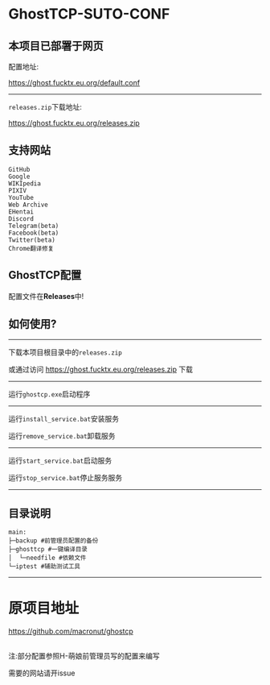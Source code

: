 # GhostTCP-SUTO-CONF

## 本项目已部署于网页

配置地址:

https://ghost.fucktx.eu.org/default.conf

---

`releases.zip`下载地址:

https://ghost.fucktx.eu.org/releases.zip

## 支持网站
```
GitHub
Google
WIKIpedia
PIXIV
YouTube
Web Archive
EHentai
Discord
Telegram(beta)
Facebook(beta)
Twitter(beta)
Chrome翻译修复
```

## GhostTCP配置

配置文件在**Releases**中!

## 如何使用?
---

下载本项目根目录中的`releases.zip`


或通过访问 https://ghost.fucktx.eu.org/releases.zip 下载

---

运行`ghostcp.exe`启动程序

---

运行`install_service.bat`安装服务

运行`remove_service.bat`卸载服务

---

运行`start_service.bat`启动服务

运行`stop_service.bat`停止服务服务

---

## 目录说明
```
main:
├─backup #前管理员配置的备份
├─ghosttcp #一键编译目录
│  └─needfile #依赖文件
└─iptest #辅助测试工具
```

---

# 原项目地址

https://github.com/macronut/ghostcp

##
注:部分配置参照H-萌娘前管理员写的配置来编写

需要的网站请开issue
